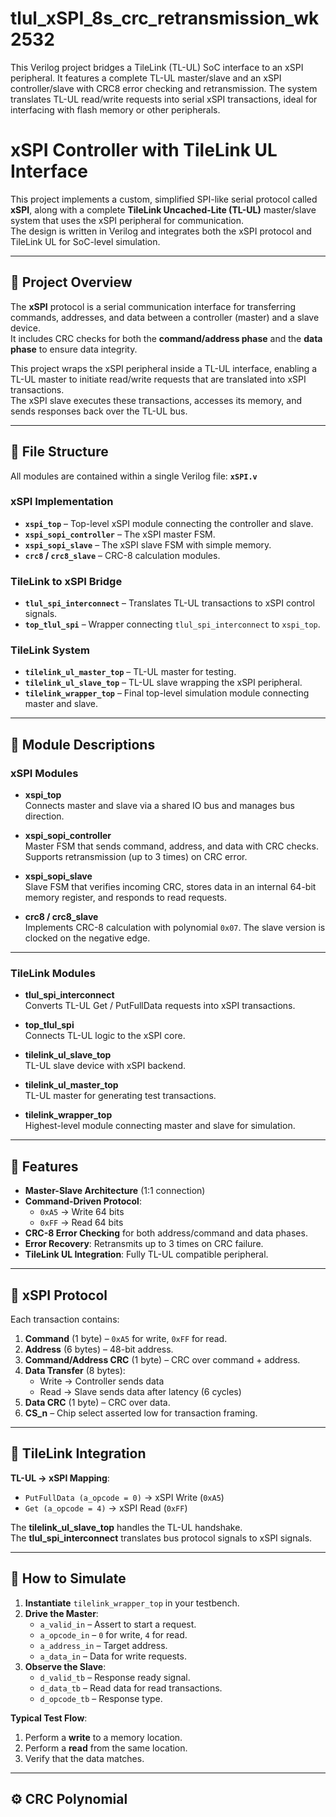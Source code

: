 # tlul_xSPI_8s_crc_retransmission_wk2532
This Verilog project bridges a TileLink (TL-UL) SoC interface to an xSPI peripheral. It features a complete TL-UL master/slave and an xSPI controller/slave with CRC8 error checking and retransmission. The system translates TL-UL read/write requests into serial xSPI transactions, ideal for interfacing with flash memory or other peripherals.
# xSPI Controller with TileLink UL Interface

This project implements a custom, simplified SPI-like serial protocol called **xSPI**, along with a complete **TileLink Uncached-Lite (TL-UL)** master/slave system that uses the xSPI peripheral for communication.  
The design is written in Verilog and integrates both the xSPI protocol and TileLink UL for SoC-level simulation.

---

## 📜 Project Overview

The **xSPI** protocol is a serial communication interface for transferring commands, addresses, and data between a controller (master) and a slave device.  
It includes CRC checks for both the **command/address phase** and the **data phase** to ensure data integrity.

This project wraps the xSPI peripheral inside a TL-UL interface, enabling a TL-UL master to initiate read/write requests that are translated into xSPI transactions.  
The xSPI slave executes these transactions, accesses its memory, and sends responses back over the TL-UL bus.

---

## 📂 File Structure

All modules are contained within a single Verilog file: **`xSPI.v`**

### **xSPI Implementation**
- **`xspi_top`** – Top-level xSPI module connecting the controller and slave.
- **`xspi_sopi_controller`** – The xSPI master FSM.
- **`xspi_sopi_slave`** – The xSPI slave FSM with simple memory.
- **`crc8` / `crc8_slave`** – CRC-8 calculation modules.

### **TileLink to xSPI Bridge**
- **`tlul_spi_interconnect`** – Translates TL-UL transactions to xSPI control signals.
- **`top_tlul_spi`** – Wrapper connecting `tlul_spi_interconnect` to `xspi_top`.

### **TileLink System**
- **`tilelink_ul_master_top`** – TL-UL master for testing.
- **`tilelink_ul_slave_top`** – TL-UL slave wrapping the xSPI peripheral.
- **`tilelink_wrapper_top`** – Final top-level simulation module connecting master and slave.

---

## 🔹 Module Descriptions

### **xSPI Modules**
- **xspi_top**  
  Connects master and slave via a shared IO bus and manages bus direction.

- **xspi_sopi_controller**  
  Master FSM that sends command, address, and data with CRC checks. Supports retransmission (up to 3 times) on CRC error.

- **xspi_sopi_slave**  
  Slave FSM that verifies incoming CRC, stores data in an internal 64-bit memory register, and responds to read requests.

- **crc8 / crc8_slave**  
  Implements CRC-8 calculation with polynomial `0x07`. The slave version is clocked on the negative edge.

---

### **TileLink Modules**
- **tlul_spi_interconnect**  
  Converts TL-UL Get / PutFullData requests into xSPI transactions.

- **top_tlul_spi**  
  Connects TL-UL logic to the xSPI core.

- **tilelink_ul_slave_top**  
  TL-UL slave device with xSPI backend.

- **tilelink_ul_master_top**  
  TL-UL master for generating test transactions.

- **tilelink_wrapper_top**  
  Highest-level module connecting master and slave for simulation.

---

## 📡 Features

- **Master-Slave Architecture** (1:1 connection)
- **Command-Driven Protocol**:
  - `0xA5` → Write 64 bits
  - `0xFF` → Read 64 bits
- **CRC-8 Error Checking** for both address/command and data phases.
- **Error Recovery**: Retransmits up to 3 times on CRC failure.
- **TileLink UL Integration**: Fully TL-UL compatible peripheral.

---

## 🔄 xSPI Protocol

Each transaction contains:

1. **Command** (1 byte) – `0xA5` for write, `0xFF` for read.  
2. **Address** (6 bytes) – 48-bit address.  
3. **Command/Address CRC** (1 byte) – CRC over command + address.  
4. **Data Transfer** (8 bytes):  
   - Write → Controller sends data  
   - Read → Slave sends data after latency (6 cycles)  
5. **Data CRC** (1 byte) – CRC over data.  
6. **CS_n** – Chip select asserted low for transaction framing.

---

## 🔗 TileLink Integration

**TL-UL → xSPI Mapping**:
- `PutFullData (a_opcode = 0)` → xSPI Write (`0xA5`)
- `Get (a_opcode = 4)` → xSPI Read (`0xFF`)

The **tilelink_ul_slave_top** handles the TL-UL handshake.  
The **tlul_spi_interconnect** translates bus protocol signals to xSPI signals.

---

## 🧪 How to Simulate

1. **Instantiate** `tilelink_wrapper_top` in your testbench.
2. **Drive the Master**:
   - `a_valid_in` – Assert to start a request.
   - `a_opcode_in` – `0` for write, `4` for read.
   - `a_address_in` – Target address.
   - `a_data_in` – Data for write requests.
3. **Observe the Slave**:
   - `d_valid_tb` – Response ready signal.
   - `d_data_tb` – Read data for read transactions.
   - `d_opcode_tb` – Response type.

**Typical Test Flow**:
1. Perform a **write** to a memory location.
2. Perform a **read** from the same location.
3. Verify that the data matches.

---

## ⚙️ CRC Polynomial
